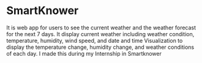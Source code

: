 # SmartKnower

It is web app for users to see the current weather and the weather forecast for the next 7 days.
It display current weather including weather condition, temperature, humidity, wind speed, and date and time
Visualization to display the temperature change, humidity change, and weather conditions of each day.
I made this during my Internship in Smartknower 
